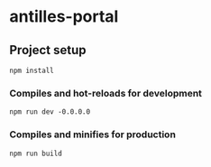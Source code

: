# antilles-portal

## Project setup
```
npm install
```

### Compiles and hot-reloads for development
```
npm run dev -0.0.0.0
```

### Compiles and minifies for production
```
npm run build
```

